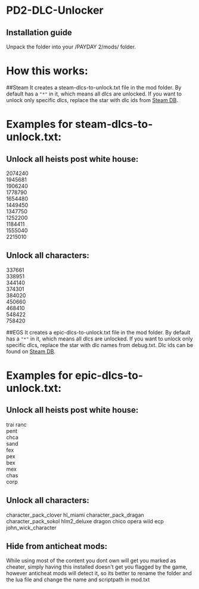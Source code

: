 # PD2-DLC-Unlocker
## Installation guide  
Unpack the folder into your /PAYDAY 2/mods/ folder.

# How this works:

##Steam
It creates a steam-dlcs-to-unlock.txt file in the mod folder. By default has a `"*"` in it, which means all dlcs are unlocked. If you want to unlock only specific dlcs, replace the star with dlc ids from [Steam DB](https://steamdb.info/app/218620/dlc/).

# Examples for steam-dlcs-to-unlock.txt:

## Unlock all heists post white house:

2074240  
1945681  
1906240  
1778790  
1654480  
1449450  
1347750  
1252200  
1184411  
1555040  
2215010  

## Unlock all characters:

337661  
338951  
344140  
374301  
384020  
450660  
468410  
548422  
758420  

##EGS
It creates a epic-dlcs-to-unlock.txt file in the mod folder. By default has a `"*"` in it, which means all dlcs are unlocked. If you want to unlock only specific dlcs, replace the star with dlc names from debug.txt. Dlc ids can be found on [Steam DB](https://steamdb.info/app/218620/dlc/).

# Examples for epic-dlcs-to-unlock.txt:

## Unlock all heists post white house:

trai
ranc  
pent  
chca  
sand  
fex  
pex  
bex  
mex  
chas  
corp  

## Unlock all characters:

character_pack_clover
hl_miami
character_pack_dragan
character_pack_sokol
hlm2_deluxe
dragon
chico
opera
wild
ecp
john_wick_character

## Hide from anticheat mods:
While using most of the content you dont own will get you marked as cheater, simply having this installed doesn't get you flagged by the game, however anticheat mods will detect it, so its better to rename the folder and the lua file and change the name and scriptpath in mod.txt
